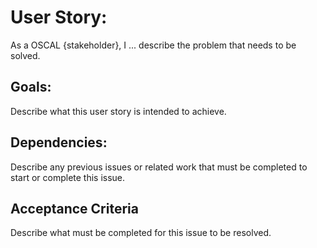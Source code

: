 # User Story:

As a OSCAL {stakeholder}, I ... describe the problem that needs to be solved.

## Goals:

Describe what this user story is intended to achieve.

## Dependencies:

Describe any previous issues or related work that must be completed to start or complete this issue.

## Acceptance Criteria

Describe what must be completed for this issue to be resolved.